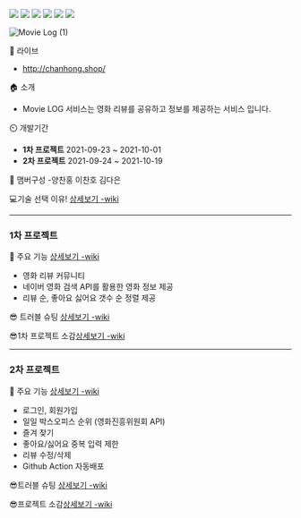 <img src="https://img.icons8.com/metro/35/000000/py.png"/>   <img src="https://img.icons8.com/metro/35/000000/js.png"/>   <img src="https://img.icons8.com/metro/35/000000/html.png"/>   <img src="https://img.icons8.com/metro/35/000000/css.png"/>   <img src="https://img.icons8.com/color/35/000000/mongodb.png"/>   <img src="https://img.icons8.com/ios/35/000000/flask.png"/>

![Movie Log (1)](https://user-images.githubusercontent.com/90859964/135441460-ee673761-2c87-42a3-9466-7f4947890b71.gif)

🔗 라이브
- http://chanhong.shop/

🏠 소개 
- Movie LOG 서비스는 영화 리뷰를 공유하고 정보를 제공하는 서비스 입니다.

⏲️ 개발기간
- **1차 프로젝트** 2021-09-23 ~ 2021-10-01
- **2차 프로젝트** 2021-09-24 ~ 2021-10-19

🧙 맴버구성
-양찬홍 이찬호 김다은 


💻기술 선택 이유! [상세보기 -wiki](https://github.com/chanhong-dev/Team_11/wiki/%F0%9F%92%BB%EA%B8%B0%EC%88%A0-%EC%84%A0%ED%83%9D-%EC%9D%B4%EC%9C%A0!#%EA%B8%B0%EC%88%A0-%EC%84%A0%ED%83%9D-%EC%9D%B4%EC%9C%A0)

---

### 1차 프로젝트

📌 주요 기능 [상세보기 -wiki](https://github.com/chanhong-dev/Team_11/wiki/%F0%9F%93%8C%EC%A3%BC%EC%9A%94%EA%B8%B0%EB%8A%A5%EC%86%8C%EA%B0%9C#%EC%98%81%ED%99%94-%EA%B2%80%EC%83%89-%EB%B0%8F-%EC%A0%95%EB%B3%B4-%EC%A0%9C%EA%B3%B5)
- 영화 리뷰 커뮤니티 
- 네이버 영화 검색 API를 활용한 영화 정보 제공
- 리뷰 순, 좋아요 싫어요 갯수 순 정렬 제공

😎 트러블 슈팅 [상세보기 -wiki](https://github.com/chanhong-dev/Team_11/wiki/%F0%9F%98%8E%ED%8A%B8%EB%9F%AC%EB%B8%94-%EC%8A%88%ED%8C%85#%EC%B0%AC%ED%99%8D)

😎1차 프로젝트 소감[상세보기 -wiki](https://github.com/chanhong-dev/Team_11/wiki/%F0%9F%98%8E-1%EC%B0%A8-%ED%94%84%EB%A1%9C%EC%A0%9D%ED%8A%B8-%EC%86%8C%EA%B0%90#%EC%B0%AC%ED%99%8D)


---

### 2차 프로젝트

📌 주요 기능 [상세보기 -wiki](https://github.com/chanhong-dev/Team_11/wiki/%F0%9F%93%8C2%EC%B0%A8--%EC%A3%BC%EC%9A%94%EA%B8%B0%EB%8A%A5%EC%86%8C%EA%B0%9C)
- 로그인, 회원가입
- 일일 박스오피스 순위 (영화진흥위원회 API)
- 즐겨 찾기
- 좋아요/싫어요 중복 입력 제한
- 리뷰 수정/삭제
- Github Action 자동배포 

😎트러블 슈팅 [상세보기 -wiki](https://github.com/chanhong-dev/Team_11/wiki/%F0%9F%98%8E-2%EC%B0%A8-%ED%8A%B8%EB%9F%AC%EB%B8%94%EC%8A%88%ED%8C%85)

😎프로젝트 소감[상세보기 -wiki](https://github.com/chanhong-dev/Team_11/wiki/%F0%9F%98%8E-2%EC%B0%A8-%ED%94%84%EB%A1%9C%EC%A0%9D%ED%8A%B8-%EC%86%8C%EA%B0%90)


